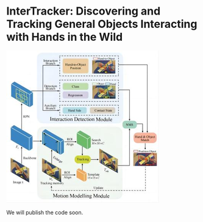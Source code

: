 # InterTracker: Discovering and Tracking General Objects Interacting with Hands in the Wild

![Framwork](https://github.com/twotwo2/TIO/blob/main/detect_model_00.jpg)

We will publish the code soon.

<!-- ## 6. Cite
If you use InterTracker in your work please cite our papers:
> @InProceedings{shao2023inter
  author = {Shao, Yanyan and Ye, Qi and Luo, Wenhan and Zhang, Kaihao and Chen, Jiming},  
  title = {InterTracker: Discovering and Tracking General Objects Interacting with Hands in the Wild},  
  booktitle = {The 2023 IEEE/RSJ International Conference on Intelligent Robots and Systems (IROS 2023)},  
  month = {October},  
  year = {2023}  
} -->